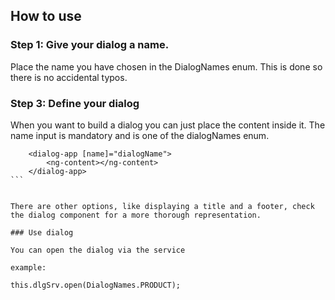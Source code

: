 ## How to use 

### Step 1: Give your dialog a name.

Place the name you have chosen in the DialogNames enum. This is done so there is no accidental typos.

### Step 3: Define your dialog 

When you want to build a dialog you can just place the content inside it. The name input is mandatory and is one of the dialogNames enum.

````
	<dialog-app [name]="dialogName">
		<ng-content></ng-content>
	</dialog-app>
```


There are other options, like displaying a title and a footer, check the dialog component for a more thorough representation.

### Use dialog

You can open the dialog via the service

example: 

````
	this.dlgSrv.open(DialogNames.PRODUCT);
```